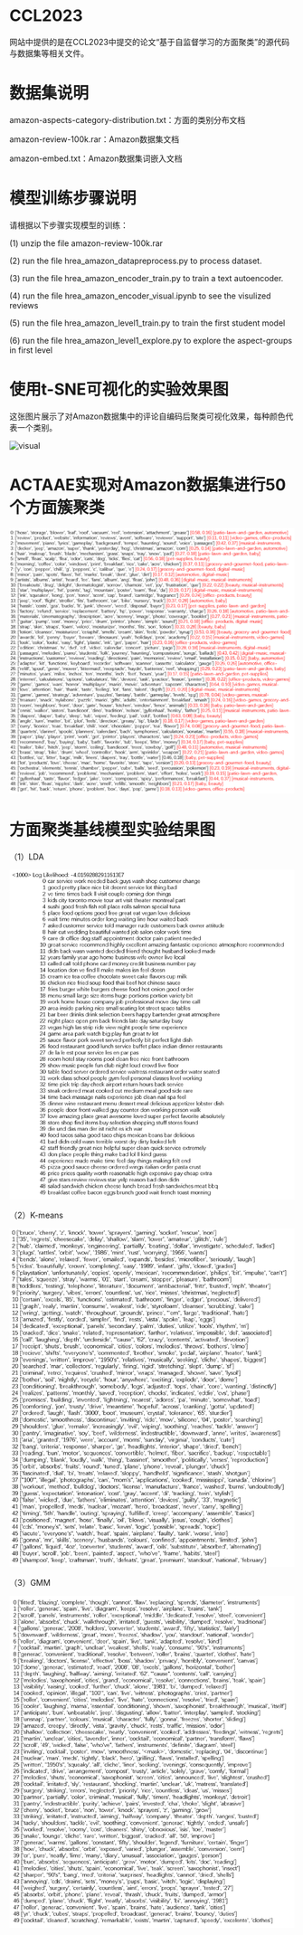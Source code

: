 # CCL2023

网站中提供的是在CCL2023中提交的论文“基于自监督学习的方面聚类”的源代码与数据集等相关文件。

# 数据集说明

amazon-aspects-category-distribution.txt：方面的类别分布文档

amazon-review-100k.rar：Amazon数据集文档

amazon-embed.txt：Amazon数据集词嵌入文档


# 模型训练步骤说明

请根据以下步骤实现模型的训练：

(1) unzip the file amazon-review-100k.rar

(2) run the file hrea_amazon_datapreprocess.py to process dataset.

(3) run the file hrea_amazon_encoder_train.py to train a text autoencoder.

(4) run the file hrea_amazon_encoder_visual.ipynb to see the visulized reviews

(5) run the file hrea_amazon_level1_train.py to train the first student model

(6) run the file hrea_amazon_level1_explore.py to explore the aspect-groups in first level


# 使用t-SNE可视化的实验效果图

这张图片展示了对Amazon数据集中的评论自编码后聚类可视化效果，每种颜色代表一个类别。

![visual](https://user-images.githubusercontent.com/130581857/231504050-030e2eb6-03ca-4aae-a3f4-3c536ee36d68.png)


# ACTAAE实现对Amazon数据集进行50个方面簇聚类

![visual](pic/fig6.png)


# 方面聚类基线模型实验结果图
（1）LDA

![visual](pic/LDA.png)

（2）K-means

![visual](pic/K-means.png)

（3）GMM

![visual](pic/gmm.png)
